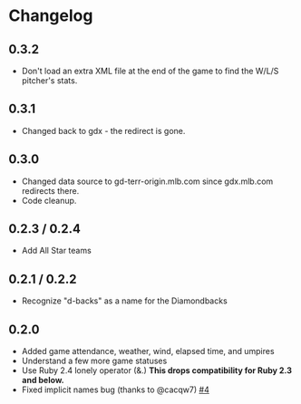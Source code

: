 # Changelog

## 0.3.2

* Don't load an extra XML file at the end of the game to find the W/L/S pitcher's stats.

## 0.3.1

* Changed back to gdx - the redirect is gone.

## 0.3.0

* Changed data source to gd-terr-origin.mlb.com since gdx.mlb.com redirects there.
* Code cleanup.

## 0.2.3 / 0.2.4

* Add All Star teams

## 0.2.1 / 0.2.2

* Recognize "d-backs" as a name for the Diamondbacks

## 0.2.0

* Added game attendance, weather, wind, elapsed time, and umpires
* Understand a few more game statuses
* Use Ruby 2.4 lonely operator (&.) **This drops compatibility for Ruby 2.3 and below.**
* Fixed implicit names bug (thanks to @cacqw7) [#4](https://github.com/Fustrate/mlb_gameday/pull/4)

